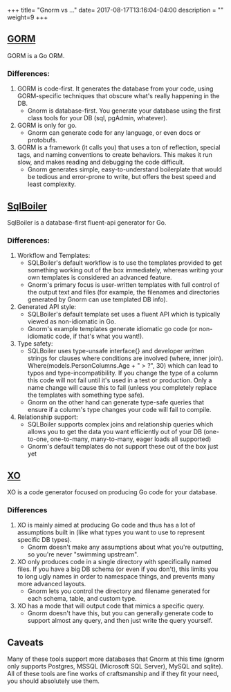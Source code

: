 +++
title= "Gnorm vs ..."
date= 2017-08-17T13:16:04-04:00
description = ""
weight=9
+++


## [GORM](https://github.com/jinzhu/gorm)

GORM is a Go ORM.  

### Differences:

1. GORM is code-first.  It generates the database from your code, using
   GORM-specific techniques that obscure what's really happening in the DB.
   - Gnorm is database-first.  You generate your database using the first class tools for your DB (sql, pgAdmin, whatever). 
1. GORM is only for go.  
    - Gnorm can generate code for any language, or even docs or protobufs.
1. GORM is a framework (it calls you) that uses a ton of reflection, special tags, and naming conventions to create behaviors.  This makes it run slow, and makes reading and debugging the code difficult.
    - Gnorm generates simple, easy-to-understand boilerplate that would be tedious and error-prone to write, but offers the best speed and least complexity.

## [SqlBoiler](https://github.com/volatiletech/sqlboiler) 

SqlBoiler is a database-first fluent-api generator for Go. 

### Differences:

1. Workflow and Templates:
   - SQLBoiler's default workflow is to use the templates provided to get something working out of the box immediately, whereas writing your own templates is considered an advanced feature.
   - Gnorm's primary focus is user-written templates with full control of the output text and files (for example, the filenames and directories generated by Gnorm can use templated DB info).
2. Generated API style:
   - SQLBoiler's default template set uses a fluent API which is typically viewed as non-idiomatic in Go.
   - Gnorm's example templates generate idiomatic go code (or non-idiomatic code, if that's what you want!).
3. Type safety:
   - SQLBoiler uses type-unsafe interface{} and developer written strings for clauses where conditions are involved (where, inner join). Where(models.PersonColumns.Age + " > ?", 30) which can lead to typos and type-incompatibility. If you change the type of a column this code will not fail until it's used in a test or production. Only a name change will cause this to fail (unless you completely replace the templates with something type safe).
   - Gnorm on the other hand can generate type-safe queries that ensure if a column's type changes your code will fail to compile.
4. Relationship support:
   - SQLBoiler supports complex joins and relationship queries which allows you to get the data you want efficiently out of your DB (one-to-one, one-to-many, many-to-many, eager loads all supported)
   - Gnorm's default templates do not support these out of the box just yet

## [XO](https://github.com/knq/xo) 

XO is a code generator focused on producing Go code for your database.

### Differences

1. XO is mainly aimed at producing Go code and thus has a lot of assumptions built in (like what types you want to use to represent specific DB types).
    - Gnorm doesn't make any assumptions about what you're outputting, so you're never "swimming upstream".
1. XO only produces code in a single directory with specifically named files. If you have a big DB schema (or even if you don't), this limits you to long ugly names in order to namespace things, and prevents many more advanced layouts.
    - Gnorm lets you control the directory and filename generated for each schema, table, and custom type.
1. XO has a mode that will output code that mimics a specific query.
    - Gnorm doesn't have this, but you can generally generate code to support almost any query, and then just write the query yourself.


## Caveats

Many of these tools support more databases that Gnorm at this time (gnorm only
supports Postgres, MSSQL (Microsoft SQL Server), MySQL and sqlite).  All of these tools are fine works of
craftsmanship and if they fit your need, you should absolutely use them.


